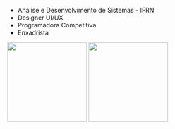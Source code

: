 * Análise e Desenvolvimento de Sistemas - IFRN
* Designer UI/UX
* Programadora Competitiva
* Enxadrista

<p align="left">
  <img height = "180em" src="https://github-readme-stats.vercel.app/api/top-langs/?username=radmilags&langs_count=20&layout=compact&theme=aura" />  
  <img height = "180em" src="https://github-readme-stats.vercel.app/api?username=radmilags&show_icons=true&theme=aura&count_private=true&count_private=true&include_all_commits=true"/> 
</p>

